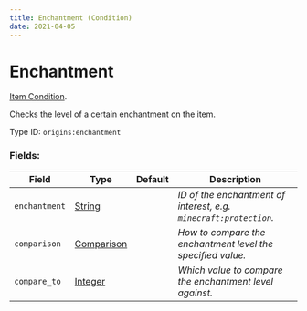 ```yaml
---
title: Enchantment (Condition)
date: 2021-04-05
---
```

# Enchantment

[Item Condition](../item_conditions.md).

Checks the level of a certain enchantment on the item.

Type ID: `origins:enchantment`

### Fields:

Field  | Type | Default | Description
-------|------|---------|-------------
`enchantment` | [String](../data_types/string.md) | |  _ID of the enchantment of interest, e.g. `minecraft:protection`._
`comparison` | [Comparison](../data_types/comparison.md) | |  _How to compare the enchantment level the specified value._
`compare_to` | [Integer](../data_types/integer.md) | | _Which value to compare the enchantment level against._
